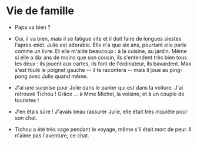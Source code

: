 # Vie de famille

- Papa va bien ?

- Oui, il va bien, mais il se fatigue vite et il doit faire de longues siestes l'après-midi. Julie est adorable. Elle n'a que six ans, pourtant elle parle comme un livre. Et elle m'aide beaucoup : à la cuisine, au jardin. Même si elle a dix ans de moins que son cousin, ils s'entendent très bien tous les deux : ils jouent aux cartes, ils font de l'ordinateur, ils bavardent. Max s'est foulé le poignet gauche -- il te  racontera -- mais il joue au ping-pong avec Julie quand même.

- J'ai une surprise pour Julie dans le panier qui est dans la voiture. J'ai retrouvé Tichou ! Grâce ... à Mme Michel, la voisine, et à un couple de touristes !

- J'en étais sûre ! J'avais beau rassurer Julie, elle était très inquiète pour son chat.

- Tichou a été très sage pendant le voyage, même s'il était mort de peur. Il n'aime pas l'aventure, ce chat.
